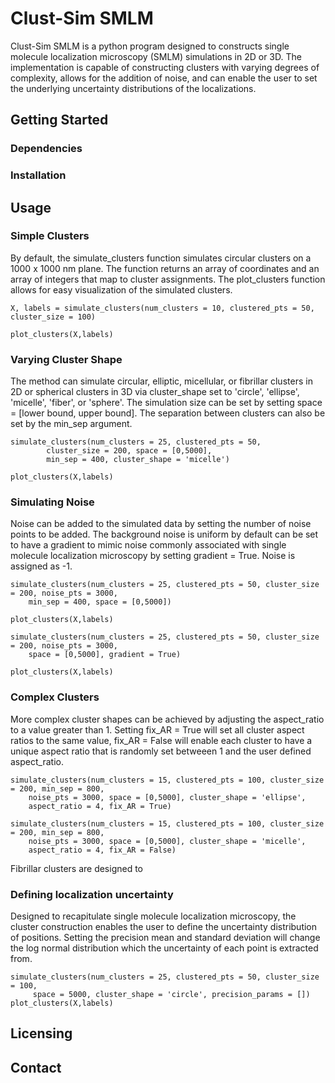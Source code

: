 # Clust-Sim SMLM

Clust-Sim SMLM is a python program designed to constructs single molecule localization microscopy (SMLM) simulations in 2D or 3D. The implementation is capable of constructing clusters with varying degrees of complexity, allows for the addition of noise, and can enable the user to set the underlying uncertainty distributions of the localizations. 

## Getting Started
### Dependencies

### Installation

## Usage
### Simple Clusters
By default, the simulate_clusters function simulates circular clusters on a 1000 x 1000 nm plane. The function returns an array of coordinates and an array of integers that map to cluster assignments. The plot_clusters function allows for easy visualization of the simulated clusters. 
```
X, labels = simulate_clusters(num_clusters = 10, clustered_pts = 50, cluster_size = 100)

plot_clusters(X,labels)
```

### Varying Cluster Shape
The method can simulate circular, elliptic, micellular, or fibrillar clusters in 2D or spherical clusters in 3D via cluster_shape set to 'circle', 'ellipse', 'micelle', 'fiber', or 'sphere'. The simulation size can be set by setting space = [lower bound, upper bound]. The separation between clusters can also be set by the min_sep argument. 

```
simulate_clusters(num_clusters = 25, clustered_pts = 50,
		cluster_size = 200, space = [0,5000],
		min_sep = 400, cluster_shape = 'micelle')

plot_clusters(X,labels)
```

### Simulating Noise
Noise can be added to the simulated data by setting the number of noise points to be added. The background noise is uniform by default can be set to have a gradient to mimic noise commonly associated with single molecule localization microscopy by setting gradient = True. Noise is assigned as -1. 

```
simulate_clusters(num_clusters = 25, clustered_pts = 50, cluster_size = 200, noise_pts = 3000, 
	min_sep = 400, space = [0,5000])

plot_clusters(X,labels)
```
```
simulate_clusters(num_clusters = 25, clustered_pts = 50, cluster_size = 200, noise_pts = 3000,
	space = [0,5000], gradient = True)

plot_clusters(X,labels)
```

### Complex Clusters
More complex cluster shapes can be achieved by adjusting the aspect_ratio to a value greater than 1. Setting fix_AR = True will set all cluster aspect ratios to the same value, fix_AR = False will enable each cluster to have a unique aspect ratio that is randomly set betweeen 1 and the user defined aspect_ratio. 

```
simulate_clusters(num_clusters = 15, clustered_pts = 100, cluster_size = 200, min_sep = 800,
	noise_pts = 3000, space = [0,5000], cluster_shape = 'ellipse',
	aspect_ratio = 4, fix_AR = True)
```
```
simulate_clusters(num_clusters = 15, clustered_pts = 100, cluster_size = 200, min_sep = 800,
	noise_pts = 3000, space = [0,5000], cluster_shape = 'micelle',
	aspect_ratio = 4, fix_AR = False)
```

Fibrillar clusters are designed to 



### Defining localization uncertainty
Designed to recapitulate single molecule localization microscopy, the cluster construction enables the user to define the uncertainty distribution of positions. Setting the precision mean and standard deviation will change the log normal distribution which the uncertainty of each point is extracted from. 

```
simulate_clusters(num_clusters = 25, clustered_pts = 50, cluster_size = 100, 
	 space = 5000, cluster_shape = 'circle', precision_params = [])
plot_clusters(X,labels)
```
## Licensing
## Contact 
